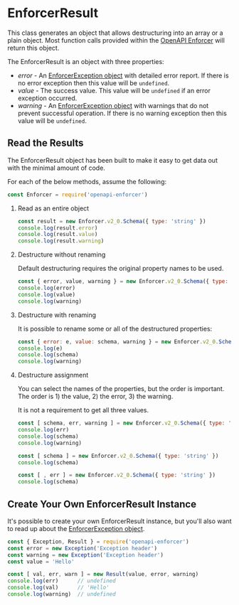 # EnforcerResult

This class generates an object that allows destructuring into an array or a plain object. Most function calls provided within the [OpenAPI Enforcer](../) will return this object.

The EnforcerResult is an object with three properties:

- *error* - An [EnforcerException object](./enforcer-exception.md) with detailed error report. If there is no error exception then this value will be `undefined`.
- *value* - The success value. This value will be `undefined` if an error exception occurred.
- *warning* - An [EnforcerException object](./enforcer-exception.md) with warnings that do not prevent successful operation. If there is no warning exception then this value will be `undefined`.

## Read the Results

The EnforcerResult object has been built to make it easy to get data out with the minimal amount of code.

For each of the below methods, assume the following:

```js
const Enforcer = require('openapi-enforcer')
```

1. Read as an entire object

    ```js
    const result = new Enforcer.v2_0.Schema({ type: 'string' })
    console.log(result.error)
    console.log(result.value)
    console.log(result.warning)
    ```

2. Destructure without renaming

    Default destructuring requires the original property names to be used.

    ```js
    const { error, value, warning } = new Enforcer.v2_0.Schema({ type: 'string' })
    console.log(error)
    console.log(value)
    console.log(warning)
    ```

3. Destructure with renaming

    It is possible to rename some or all of the destructured properties:

    ```js
    const { error: e, value: schema, warning } = new Enforcer.v2_0.Schema({ type: 'string' })
    console.log(e)
    console.log(schema)
    console.log(warning)
    ```

4. Destructure assignment

    You can select the names of the properties, but the order is important. The order is 1) the value, 2) the error, 3) the warning.

    It is not a requirement to get all three values.

    ```js
    const [ schema, err, warning ] = new Enforcer.v2_0.Schema({ type: 'string' })
    console.log(err)
    console.log(schema)
    console.log(warning)
    ```

    ```js
    const [ schema ] = new Enforcer.v2_0.Schema({ type: 'string' })
    console.log(schema)
    ```

    ```js
    const [ , err ] = new Enforcer.v2_0.Schema({ type: 'string' })
    console.log(schema)
    ```

## Create Your Own EnforcerResult Instance

It's possible to create your own EnforcerResult instance, but you'll also want to read up about the [EnforcerException object](./enforcer-exception.md).

```js
const { Exception, Result } = require('openapi-enforcer')
const error = new Exception('Exception header')
const warning = new Exception('Exception header')
const value = 'Hello'

const [ val, err, warn ] = new Result(value, error, warning)
console.log(err)      // undefined
console.log(val)      // 'Hello'
console.log(warning)  // undefined
```